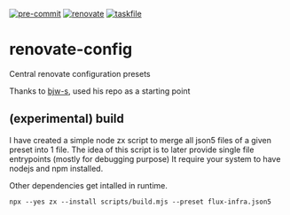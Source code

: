 <!-- markdownlint-disable MD041 -->
<!-- markdownlint-disable MD033 -->

<!-- PROJECT SHIELDS -->
<!--
*** I'm using markdown "reference style" links for readability.
*** Reference links are enclosed in brackets [ ] instead of parentheses ( ).
*** See the bottom of this document for the declaration of the reference variables
*** for contributors-url, forks-url, etc. This is an optional, concise syntax you may use.
*** https://www.markdownguide.org/basic-syntax/#reference-style-links
-->

[![pre-commit][pre-commit-shield]][pre-commit-url]
[![renovate][renovate-shield]][renovate-dashboard-url]
[![taskfile][taskfile-shield]][taskfile-url]

# renovate-config

Central renovate configuration presets

Thanks to [bjw-s](https://github.com/bjw-s/renovate-config/commits?author=bjw-s), used his repo as a starting point

## (experimental) build

I have created a simple node zx script to merge all json5 files of a given preset into 1 file.
The idea of this script is to later provide single file entrypoints (mostly for debugging purpose)
It require your system to have nodejs and npm installed.

Other dependencies get intalled in runtime.

```console
npx --yes zx --install scripts/build.mjs --preset flux-infra.json5
```

<!-- MARKDOWN LINKS & IMAGES -->
<!-- https://www.markdownguide.org/basic-syntax/#reference-style-links -->

[pre-commit-url]: https://github.com/pre-commit/pre-commit
[pre-commit-shield]: https://img.shields.io/badge/pre--commit-enabled-brightgreen?logo=pre-commit&style=for-the-badge
[renovate-dashboard-url]: https://app.renovatebot.com/dashboard#github/tyriis/flux.k3s.cluster
[renovate-shield]: https://img.shields.io/badge/renovate-enabled-brightgreen?logo=renovatebot&style=for-the-badge
[taskfile-url]: https://taskfile.dev/
[taskfile-shield]: https://img.shields.io/badge/taskfile-enabled-brightgreen?logo=task&style=for-the-badge
